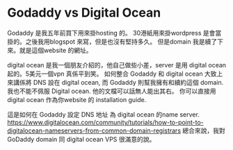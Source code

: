 # Godaddy vs Digital Ocean


Godaddy 是我五年前買下用來掛hosting 的。
30港紙用來掛wordpress 是會當掛的。之後我用blogspot 來寫，但是也沒有堅持多久。
但是domain 我是續了下來。就是這個website 的網址。

digital ocean 是我一個朋友介紹的，他自己做些小差，server 是用 digital ocean 起的。5美元一個vpn 真係平到笑。
如何整合 Godaddy 和 digital ocean
大致上來講係將 DNS 設在 digital ocean, 而 Godaddy 則幫我擁有和續約這個 domain.
我也不能不佩服 Digital ocean. 他的文檔可以話無人能出其右。
你可以直接用digital ocean 作為你website 的 installation guide.

這是如何在 Godaddy 設定 DNS 地址 為 digital ocean 的name server.
https://www.digitalocean.com/community/tutorials/how-to-point-to-digitalocean-nameservers-from-common-domain-registrars
總合來說，我對 GoDaddy domain 同 digital ocean VPS 很滿意的說。

